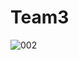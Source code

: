 # Team3

![002](https://user-images.githubusercontent.com/93497987/167703877-f94f195e-6b68-48d4-93c0-3e0534b5f2f1.png)
